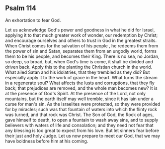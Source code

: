 ## Psalm 114

An exhortation to fear God.

Let us acknowledge God's power and goodness in what he did for Israel, applying it to that much greater work of wonder, our redemption by Christ; and encourage ourselves and others to trust in God in the greatest straits. When Christ comes for the salvation of his people , he redeems them from the power of sin and Satan, separates them from an ungodly world, forms them to be his people, and becomes their King. There is no sea, no Jordan, so deep, so broad, but, when God's time is come, it shall be divided and driven back. Apply this to the planting the Christian church in the world. What ailed Satan and his idolatries, that they trembled as they did? But especially apply it to the work of grace in the heart. What turns the stream in a regenerate soul? What affects the lusts and corruptions, that they fly back; that prejudices are removed, and the whole man becomes new? It is at the presence of God's Spirit. At the presence of the Lord, not only mountains, but the earth itself may well tremble, since it has lain under a curse for man's sin. As the Israelites were protected, so they were provided for by miracles; such was that fountain of waters into which the flinty rock was turned, and that rock was Christ. The Son of God, the Rock of ages, gave himself to death, to open a fountain to wash away sins, and to supply believers with waters of life and consolation; and they need not fear that any blessing is too great to expect from his love. But let sinners fear before their just and holy Judge. Let us now prepare to meet our God, that we may have boldness before him at his coming.

